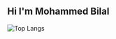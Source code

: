 ## Hi I'm Mohammed Bilal 
![Top Langs](https://github-readme-stats.vercel.app/api/top-langs/?username=mohammedbilalns&langs_count=8)

<!--
**mohammedbilalns/mohammedbilalns** is a ✨ _special_ ✨ repository because its `README.md` (this file) appears on your GitHub profile.

Here are some ideas to get you started:

- 🔭 I’m currently working on ...
- 🌱 I’m currently learning ...
- 👯 I’m looking to collaborate on ...
- 🤔 I’m looking for help with ...
- 💬 Ask me about ...
- 📫 How to reach me: ...
- 😄 Pronouns: ...
- ⚡ Fun fact: ...
-->
